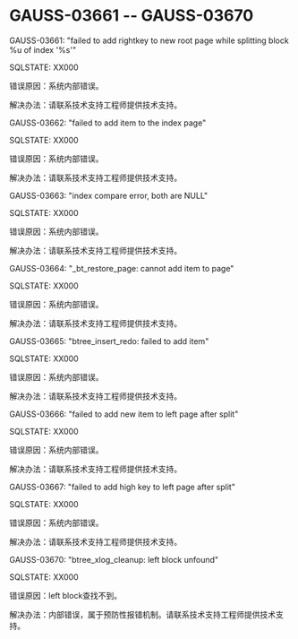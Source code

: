 # GAUSS-03661 -- GAUSS-03670<a name="ZH-CN_TOPIC_0302073523"></a>

GAUSS-03661: "failed to add rightkey to new root page while splitting block %u of index '%s'"

SQLSTATE: XX000

错误原因：系统内部错误。

解决办法：请联系技术支持工程师提供技术支持。

GAUSS-03662: "failed to add item to the index page"

SQLSTATE: XX000

错误原因：系统内部错误。

解决办法：请联系技术支持工程师提供技术支持。

GAUSS-03663: "index compare error, both are NULL"

SQLSTATE: XX000

错误原因：系统内部错误。

解决办法：请联系技术支持工程师提供技术支持。

GAUSS-03664: "\_bt\_restore\_page: cannot add item to page"

SQLSTATE: XX000

错误原因：系统内部错误。

解决办法：请联系技术支持工程师提供技术支持。

GAUSS-03665: "btree\_insert\_redo: failed to add item"

SQLSTATE: XX000

错误原因：系统内部错误。

解决办法：请联系技术支持工程师提供技术支持。

GAUSS-03666: "failed to add new item to left page after split"

SQLSTATE: XX000

错误原因：系统内部错误。

解决办法：请联系技术支持工程师提供技术支持。

GAUSS-03667: "failed to add high key to left page after split"

SQLSTATE: XX000

错误原因：系统内部错误。

解决办法：请联系技术支持工程师提供技术支持。

GAUSS-03670: "btree\_xlog\_cleanup: left block unfound"

SQLSTATE: XX000

错误原因：left block查找不到。

解决办法：内部错误，属于预防性报错机制。请联系技术支持工程师提供技术支持。

